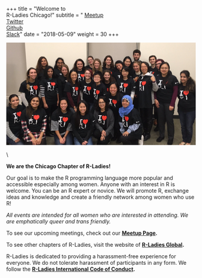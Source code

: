 +++
title = "Welcome to <br/>R-Ladies Chicago!"
subtitle = " [Meetup](https://www.meetup.com/rladies-chicago/) <br/> [Twitter](https://twitter.com/RLadiesChicago) <br/> [Github](https://github.com/rladies-chicago) <br/>[Slack](https://rladies-chicago.slack.com)"
date = "2018-05-09"
weight = 30
+++


   
![R-Ladies Chicago!](/img/rladieschi_group_2.png)  
  
     
\  
    
**We are the Chicago Chapter of R-Ladies!**  
  
Our goal is to make the R programming language more popular and accessible especially among women. Anyone with an interest in R is welcome. You can be an R expert or novice. We will promote R, exchange ideas and knowledge and create a friendly network among women who use R!
    
    
*All events are intended for all women who are interested in attending. We are emphatically queer and trans friendly.*   
  
To see our upcoming meetings, check out our **[Meetup Page](https://www.meetup.com/rladies-chicago/).**  
  
To see other chapters of R-Ladies, visit the website of **[R-Ladies Global](https://rladies.org/).**  
    
R-Ladies is dedicated to providing a harassment-free experience for everyone. We do not tolerate harassment of participants in any form. We follow the **[R-Ladies International Code of Conduct](https://github.com/rladies/starter-kit/wiki/Code-of-Conduct).**  
